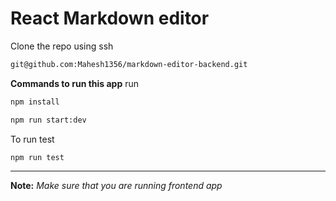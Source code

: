 # React Markdown editor 

Clone the repo using ssh
``` cmd
git@github.com:Mahesh1356/markdown-editor-backend.git
```

**Commands to run this app** run
```bash 
npm install
```

```bash 
npm run start:dev
```

To run test 

```bash 
npm run test
```

** *

**Note:** *Make sure that you are running frontend app*